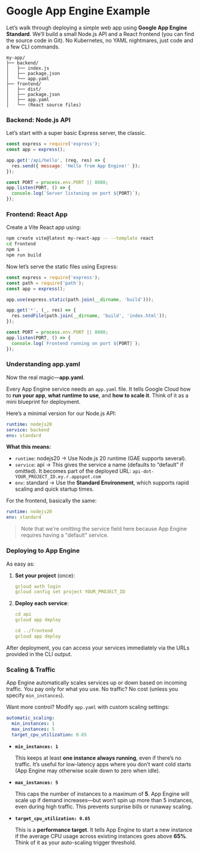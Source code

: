 # Google App Engine Example

Let’s walk through deploying a simple web app using **Google App Engine Standard**. 
We’ll build a small Node.js API and a React frontend (you can find the source code in Git). 
No Kubernetes, no YAML nightmares, just code and a few CLI commands.

```
my-app/
├── backend/
│   ├── index.js
│   ├── package.json
│   └── app.yaml
├── frontend/
│   ├── dist/
│   ├── package.json
│   ├── app.yaml
│   └── (React source files)
```

### **Backend: Node.js API**

Let’s start with a super basic Express server, the classic.

```jsx
const express = require('express');
const app = express();

app.get('/api/hello', (req, res) => {
  res.send({ message: 'Hello from App Engine!' });
});

const PORT = process.env.PORT || 8080;
app.listen(PORT, () => {
  console.log(`Server listening on port ${PORT}`);
});
```

### **Frontend: React App**

Create a Vite React app using:

```bash
npm create vite@latest my-react-app -- --template react
cd frontend
npm i
npm run build
```

Now let’s serve the static files using Express:

```jsx
const express = require('express');
const path = require('path');
const app = express();

app.use(express.static(path.join(__dirname, 'build')));

app.get('*', (_, res) => {
  res.sendFile(path.join(__dirname, 'build', 'index.html'));
});

const PORT = process.env.PORT || 8080;
app.listen(PORT, () => {
  console.log(`Frontend running on port ${PORT}`);
});
```

### **Understanding app.yaml**

Now the real magic—**app.yaml**.

Every App Engine service needs an `app.yaml` file. It tells Google Cloud how to **run your app**, **what runtime to use**, and **how to scale it**. Think of it as a mini blueprint for deployment.

Here’s a minimal version for our Node.js API:

```yaml
runtime: nodejs20
service: backend
env: standard
```

**What this means:**

- `runtime`: nodejs20 → Use Node.js 20 runtime (GAE supports several).
- `service`: api → This gives the service a name (defaults to “default” if omitted). It becomes part of the deployed URL: `api-dot-YOUR_PROJECT_ID.ey.r.appspot.com`
- `env`: standard → Use the **Standard Environment**, which supports rapid scaling and quick startup times.

For the frontend, basically the same:

```yaml
runtime: nodejs20
env: standard
```

> Note that we're omitting the service field here because App Engine requires having a "default" service.

### **Deploying to App Engine**

As easy as:

1. **Set your project** (once):

    ```yaml
    gcloud auth login
    gcloud config set project YOUR_PROJECT_ID
    ```

2. **Deploy each service**:

    ```yaml
    cd api
    gcloud app deploy
    
    cd ../frontend
    gcloud app deploy
    ```


After deployment, you can access your services immediately via the URLs provided in the CLI output.

### **Scaling & Traffic**

App Engine automatically scales services up or down based on incoming traffic. You pay only for what you use. No traffic? No cost (unless you specify `min_instances`).

Want more control? Modify `app.yaml` with custom scaling settings:

```yaml
automatic_scaling:
  min_instances: 1
  max_instances: 5
  target_cpu_utilization: 0.65
```

- **`min_instances: 1`**

  This keeps at least **one instance always running**, even if there’s no traffic. It’s useful for low-latency apps where you don’t want cold starts (App Engine may otherwise scale down to zero when idle).

- **`max_instances: 5`**

  This caps the number of instances to a maximum of **5**. App Engine will scale up if demand increases—but won’t spin up more than 5 instances, even during high traffic. This prevents surprise bills or runaway scaling.

- **`target_cpu_utilization: 0.65`**

  This is a **performance target**. It tells App Engine to start a new instance if the average CPU usage across existing instances goes above **65%**. Think of it as your auto-scaling trigger threshold.
